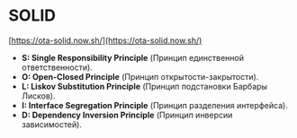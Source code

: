 # SOLID

[https://ota-solid.now.sh/](https://ota-solid.now.sh/)

* **S: Single Responsibility Principle** \(Принцип единственной ответственности\).
* **O: Open-Closed Principle** \(Принцип открытости-закрытости\).
* **L: Liskov Substitution Principle** \(Принцип подстановки Барбары Лисков\).
* **I: Interface Segregation Principle** \(Принцип разделения интерфейса\).
* **D: Dependency Inversion Principle** \(Принцип инверсии зависимостей\).



